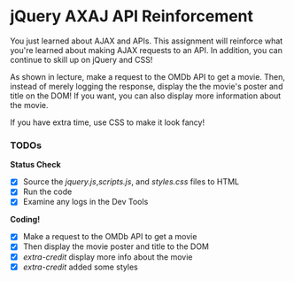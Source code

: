 jQuery AXAJ API Reinforcement
=============================

You just learned about AJAX and APIs. This assignment will reinforce what you're learned about making AJAX requests to an API. In addition, you can continue to skill up on jQuery and CSS!

As shown in lecture, make a request to the OMDb API to get a movie. Then, instead of merely logging the response, display the the movie's poster and title on the DOM! If you want, you can also display more information about the movie.

If you have extra time, use CSS to make it look fancy!

### TODOs

**Status Check**
- [x] Source the *jquery.js*,*scripts.js*, and *styles.css* files to HTML
- [x] Run the code
- [x] Examine any logs in the Dev Tools

**Coding!**

- [x] Make a request to the OMDb API to get a movie
- [x] Then display the movie poster and title to the DOM
- [x] *extra-credit* display more info about the movie
- [x] *extra-credit* added some styles
